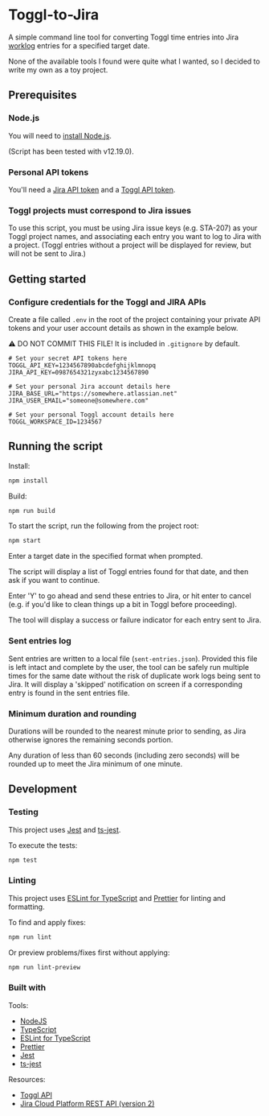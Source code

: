 # Toggl-to-Jira

A simple command line tool for converting Toggl time entries into Jira [worklog](https://developer.atlassian.com/cloud/jira/platform/rest/v2/api-group-issue-worklogs/#api-group-issue-worklogs) entries for a specified target date.

None of the available tools I found were quite what I wanted, so I decided to write my own as a toy project.

## Prerequisites

### Node.js

You will need to [install Node.js](https://nodejs.org/en/).

(Script has been tested with v12.19.0).

### Personal API tokens

You'll need a [Jira API token](https://support.atlassian.com/atlassian-account/docs/manage-api-tokens-for-your-atlassian-account/) and a [Toggl API token](https://github.com/toggl/toggl_api_docs#api-token).

### Toggl projects must correspond to Jira issues

To use this script, you must be using Jira issue keys (e.g. STA-207) as your Toggl project names, and associating each entry you want to log to Jira with a project. (Toggl entries without a project will be displayed for review, but will not be sent to Jira.)

## Getting started

### Configure credentials for the Toggl and JIRA APIs

Create a file called `.env` in the root of the project containing your private API tokens and your user account details as shown in the example below.

:warning: DO NOT COMMIT THIS FILE! It is included in `.gitignore` by default.

```text
# Set your secret API tokens here
TOGGL_API_KEY=1234567890abcdefghijklmnopq
JIRA_API_KEY=0987654321zyxabc1234567890

# Set your personal Jira account details here
JIRA_BASE_URL="https://somewhere.atlassian.net"
JIRA_USER_EMAIL="someone@somewhere.com"

# Set your personal Toggl account details here
TOGGL_WORKSPACE_ID=1234567
```

## Running the script

Install:

```bash
npm install
```

Build:

```bash
npm run build
```

To start the script, run the following from the project root:

```bash
npm start
```

Enter a target date in the specified format when prompted.

The script will display a list of Toggl entries found for that date, and then ask if you want to continue.

Enter 'Y' to go ahead and send these entries to Jira, or hit enter to cancel (e.g. if you'd like to clean things up a bit in Toggl before proceeding).

The tool will display a success or failure indicator for each entry sent to Jira.

### Sent entries log

Sent entries are written to a local file (`sent-entries.json`). Provided this file is left intact and complete by the user, the tool can be safely run multiple times for the same date without the risk of duplicate work logs being sent to Jira. It will display a 'skipped' notification on screen if a corresponding entry is found in the sent entries file.

### Minimum duration and rounding

Durations will be rounded to the nearest minute prior to sending, as Jira otherwise ignores the remaining seconds portion.

Any duration of less than 60 seconds (including zero seconds) will be rounded up to meet the Jira minimum of one minute.

## Development

### Testing

This project uses [Jest](https://jestjs.io/) and [ts-jest](https://github.com/kulshekhar/ts-jest).

To execute the tests:

```bash
npm test
```

### Linting

This project uses [ESLint for TypeScript](https://github.com/typescript-eslint/typescript-eslint) and [Prettier](https://prettier.io/) for linting and formatting.

To find and apply fixes:

```bash
npm run lint
```

Or preview problems/fixes first without applying:

```bash
npm run lint-preview
```

### Built with

Tools:

* [NodeJS](https://nodejs.org/en/)
* [TypeScript](https://www.typescriptlang.org/)
* [ESLint for TypeScript](https://github.com/typescript-eslint/typescript-eslint)
* [Prettier](https://prettier.io/)
* [Jest](https://jestjs.io/)
* [ts-jest](https://github.com/kulshekhar/ts-jest)

Resources:

* [Toggl API](https://github.com/toggl/toggl_api_docs)
* [Jira Cloud Platform REST API (version 2)](https://developer.atlassian.com/cloud/jira/platform/rest/v2/intro/)
